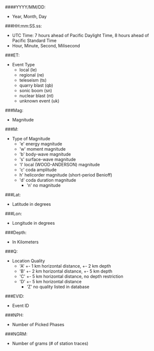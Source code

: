 ####YYYY/MM/DD:
* Year, Month, Day

###HH:mm:SS.ss:
* UTC Time: 7 hours ahead of Pacific Daylight Time, 8 hours ahead of Pacific Standard Time
* Hour, Minute, Second, Milisecond

###ET:
* Event Type
  * local (le) 
  * regional (re)
  * teleseism (ts)
  * quarry blast (qb) 
  * sonic boom (sn)
  * nuclear blast (nt)
  * unknown event (uk)
	
###Mag:
* Magnitude 

###M:
* Type of Magnitude
  * 'e' energy magnitude
  * 'w' moment magnitude
  * 'b' body-wave magnitude
  * 's' surface-wave magnitude
  * 'l' local (WOOD-ANDERSON) magnitude
  * 'c' coda amplitude
  * h' helicorder magnitude (short-period Benioff) 
  * 'd' coda duration magnitude
	* 'n' no magnitude
	
###Lat:
* Latitude in degrees

###Lon:
* Longitude in degrees

###Depth:
* In Kilometers

###Q:
* Location Quality
  * 'A' +- 1 km horizontal distance, +- 2 km depth
  * 'B' +- 2 km horizontal distance, +- 5 km depth
  * 'C' +- 5 km horizontal distance, no depth restriction
  * 'D' +- 5 km horizontal distance
	* 'Z'	no quality listed in database
	
###EVID:
* Event ID

###NPH:
* Number of Picked Phases

###NGRM:
* Number of grams (# of station traces)




